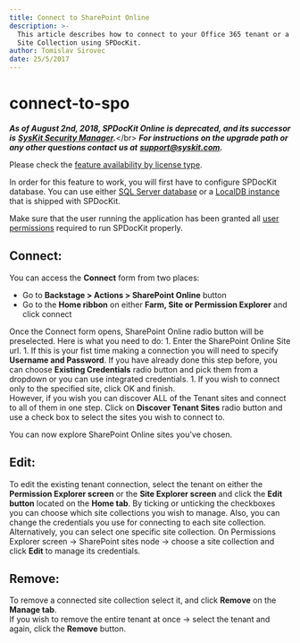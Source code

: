 ```yaml
---
title: Connect to SharePoint Online
description: >-
  This article describes how to connect to your Office 365 tenant or a specific
  Site Collection using SPDocKit.
author: Tomislav Sirovec
date: 25/5/2017
---
```


# connect-to-spo

_**As of August 2nd, 2018, SPDocKit Online is deprecated, and its successor is**_ [_**SysKit Security Manager**_](https://www.syskit.com/products/security-manager/)_**.**_&lt;/br&gt; _**For instructions on the upgrade path or any other questions contact us at**_ [_**support@syskit.com**_](mailto:support@syskit.com)_**.**_

Please check the [feature availability by license type](https://www.spdockit.com/orders/#online).

In order for this feature to work, you will first have to configure SPDocKit database. You can use either [SQL Server database](connect-to-spo.md#internal/configuration/configure-spdockit-database) or a [LocalDB instance](connect-to-spo.md#internal/configuration/configure-localdb) that is shipped with SPDocKit.

Make sure that the user running the application has been granted all [user permissions](connect-to-spo.md#internal/requirements/sharepoint-online-user-permissions-requirements) required to run SPDocKit properly.

## Connect:

You can access the **Connect** form from two places:

* Go to **Backstage &gt; Actions &gt; SharePoint Online** button
* Go to the **Home ribbon** on either **Farm, Site or Permission Explorer** and click connect

Once the Connect form opens, SharePoint Online radio button will be preselected. Here is what you need to do: 1. Enter the SharePoint Online Site url. 1. If this is your fist time making a connection you will need to specify **Username and Password**. If you have already done this step before, you can choose **Existing Credentials** radio button and pick them from a dropdown or you can use integrated credentials. 1. If you wish to connect only to the specified site, click OK and finish.  
However, if you wish you can discover ALL of the Tenant sites and connect to all of them in one step. Click on **Discover Tenant Sites** radio button and use a check box to select the sites you wish to connect to.

You can now explore SharePoint Online sites you've chosen.

## Edit:

To edit the existing tenant connection, select the tenant on either the **Permission Explorer screen** or the **Site Explorer screen** and click the **Edit button** located on the **Home tab**. By ticking or unticking the checkboxes you can choose which site collections you wish to manage. Also, you can change the credentials you use for connecting to each site collection. Alternatively, you can select one specific site collection. On Permissions Explorer screen -&gt; SharePoint sites node -&gt; choose a site collection and click **Edit** to manage its credentials.

## Remove:

To remove a connected site collection select it, and click **Remove** on the **Manage tab**.  
If you wish to remove the entire tenant at once -&gt; select the tenant and again, click the **Remove** button.


